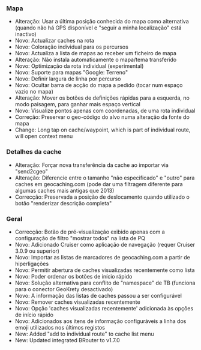 ### Mapa
- Alteração: Usar a última posição conhecida do mapa como alternativa (quando não há GPS disponível e "seguir a minha localização" está inactivo)
- Novo: Actualizar caches na rota
- Novo: Coloração individual para os percursos
- Novo: Actualiza a lista de mapas ao receber um ficheiro de mapa
- Alteração: Não instala automaticamente o mapa/tema transferido
- Novo: Optimização da rota individual (experimental)
- Novo: Suporte para mapas "Google: Terreno"
- Novo: Definir largura de linha por percurso
- Novo: Ocultar barra de acção do mapa a pedido (tocar num espaço vazio no mapa)
- Alteração: Mover os botões de definições rápidas para a esquerda, no modo paisagem, para ganhar mais espaço vertical
- Novo: Visualize pontos apenas com coordenadas, de uma rota individual
- Correção: Preservar o geo-código do alvo numa alteração da fonte do mapa
- Change: Long tap on cache/waypoint, which is part of individual route, will open context menu

### Detalhes da cache
- Alteração: Forçar nova transferência da cache ao importar via "send2cgeo"
- Alteração: Diferencie entre o tamanho "não especificado" e "outro" para caches em geocaching.com (pode dar uma filtragem diferente para algumas caches mais antigas que 2013)
- Correcção: Preservada a posição de deslocamento quando utilizado o botão "renderizar descrição completa"

### Geral
- Correcção: Botão de pré-visualização exibido apenas com a configuração de filtro "mostrar todos" na lista de PQ
- Novo: Adicionado Cruiser como aplicação de navegação (requer Cruiser 3.0.9 ou superior)
- Novo: Importar as listas de marcadores de geocaching.com a partir de hiperligações
- Novo: Permitir abertura de caches visualizadas recentemente como lista
- Novo: Poder ordenar os botões de início rápido
- Novo: Solução alternativa para conflito de "namespace" de TB (funciona para o conector GeoKrety desactivado)
- Novo: A informação das listas de caches passou a ser configurável
- Novo: Remover caches visualizadas recentemente
- Novo: Opção 'caches visualizadas recentemente' adicionada às opções de início rápido
- Novo: Adicionados aos itens de informação configuráveis a linha dos emoji utilizados nos últimos registos
- New: Added "add to individual route" to cache list menu
- New: Updated integrated BRouter to v1.7.0
